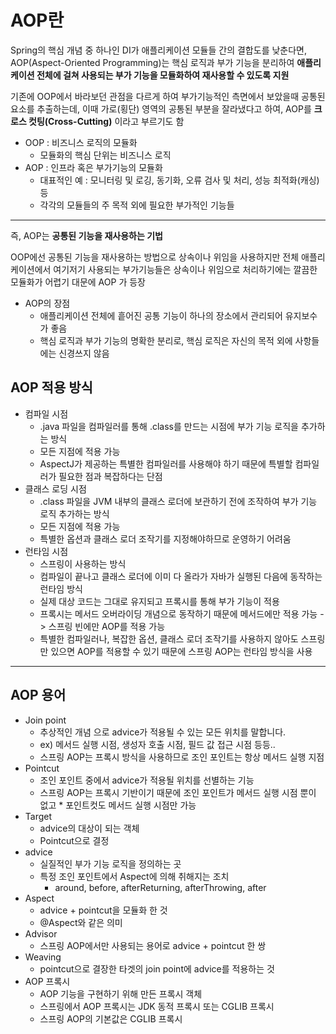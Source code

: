 # AOP란

Spring의 핵심 개념 중 하나인 DI가 애플리케이션 모듈들 간의 결합도를 낮춘다면, AOP(Aspect-Oriented Programming)는 핵심 로직과 부가 기능을 분리하여 **애플리케이션 전체에 걸쳐 사용되는 부가 기능을 모듈화하여 재사용할 수 있도록 지원**

기존에 OOP에서 바라보던 관점을 다르게 하여 부가기능적인 측면에서 보았을때 공통된 요소를 추출하는데, 이때 가로(횡단) 영역의 공통된 부분을 잘라냈다고 하여, AOP를 **크로스 컷팅(Cross-Cutting)** 이라고 부르기도 함

* OOP : 비즈니스 로직의 모듈화
	* 모듈화의 핵심 단위는 비즈니스 로직
* AOP : 인프라 혹은 부가기능의 모듈화
	* 대표적인 예 : 모니터링 및 로깅, 동기화, 오류 검사 및 처리, 성능 최적화(캐싱) 등
	* 각각의 모듈들의 주 목적 외에 필요한 부가적인 기능들
	
---

즉,  AOP는 **공통된 기능을 재사용하는 기법**

OOP에선 공통된 기능을 재사용하는 방법으로 상속이나 위임을 사용하지만 전체 애플리케이션에서 여기저기 사용되는 부가기능들은 상속이나 위임으로 처리하기에는 깔끔한 모듈화가 어렵기 대문에 AOP 가 등장

* AOP의 장점
	* 애플리케이션 전체에 흩어진 공통 기능이 하나의 장소에서 관리되어 유지보수가 좋음
	* 핵심 로직과 부가 기능의 명확한 분리로, 핵심 로직은 자신의 목적 외에 사항들에는 신경쓰지 않음
	
## AOP 적용 방식

* 컴파일 시점
	* .java 파일을 컴파일러를 통해 .class를 만드는 시점에 부가 기능 로직을 추가하는 방식
	* 모든 지점에 적용 가능
	* AspectJ가 제공하는 특별한 컴파일러를 사용해야 하기 때문에 특별할 컴파일러가 필요한 점과 복잡하다는 단점
* 클래스 로딩 시점
	* .class 파일을 JVM 내부의 클래스 로더에 보관하기 전에 조작하여 부가 기능 로직 추가하는 방식
	* 모든 지점에 적용 가능
	* 특별한 옵션과 클래스 로더 조작기를 지정해야하므로 운영하기 어려움
* 런타임 시점
	* 스프링이 사용하는 방식
	* 컴파일이 끝나고 클래스 로더에 이미 다 올라가 자바가 실행된 다음에 동작하는 런타임 방식
	* 실제 대상 코드는 그대로 유지되고 프록시를 통해 부가 기능이 적용
	* 프록시는 메서드 오버라이딩 개념으로 동작하기 때문에 메서드에만 적용 가능 -> 스프링 빈에만 AOP를 적용 가능
	* 특별한 컴파일러나, 복잡한 옵션, 클래스 로더 조작기를 사용하지 않아도 스프링만 있으면 AOP를 적용할 수 있기 때문에 스프링 AOP는 런타임 방식을 사용

---

## AOP 용어

* Join point
	* 추상적인 개념 으로 advice가 적용될 수 있는 모든 위치를 말합니다.
	* ex) 메서드 실행 시점, 생성자 호출 시점, 필드 값 접근 시점 등등..
	* 스프링 AOP는 프록시 방식을 사용하므로 조인 포인트는 항상 메서드 실행 지점
* Pointcut
	* 조인 포인트 중에서 advice가 적용될 위치를 선별하는 기능
	* 스프링 AOP는 프록시 기반이기 때문에 조인 포인트가 메서드 실행 시점 뿐이 없고 	* 포인트컷도 메서드 실행 시점만 가능
* Target
	* advice의 대상이 되는 객체
	* Pointcut으로 결정
* advice
	* 실질적인 부가 기능 로직을 정의하는 곳
	* 특정 조인 포인트에서 Aspect에 의해 취해지는 조치
		* around, before, afterReturning, afterThrowing, after
* Aspect
	* advice + pointcut을 모듈화 한 것
	* @Aspect와 같은 의미
* Advisor
	* 스프링 AOP에서만 사용되는 용어로 advice + pointcut 한 쌍
* Weaving
	* pointcut으로 결장한 타겟의 join point에 advice를 적용하는 것
* AOP 프록시
	* AOP 기능을 구현하기 위해 만든 프록시 객체
	* 스프링에서 AOP 프록시는 JDK 동적 프록시 또는 CGLIB 프록시
	* 스프링 AOP의 기본값은 CGLIB 프록시
